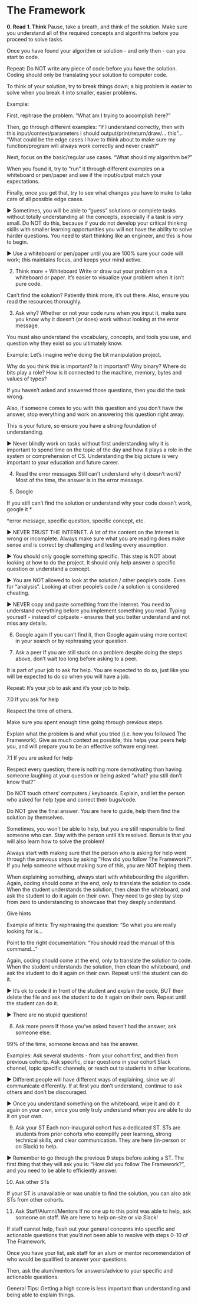 # **The Framework**
**0. Read**
**1. Think**
Pause, take a breath, and think of the solution. Make sure you understand all of the required concepts and algorithms before you proceed to solve tasks.


Once you have found your algorithm or solution - and only then - can you start to code.


Repeat: Do NOT write any piece of code before you have the solution. Coding should only be translating your solution to computer code.


To think of your solution, try to break things down; a big problem is easier to solve when you break it into smaller, easier problems.


Example:

First, rephrase the problem. “What am I trying to accomplish here?”


Then, go through different examples: “if I understand correctly, then with this input/context/parameters I should output/print/return/draw/… this”… “What could be the edge cases I have to think about to make sure my function/program will always work correctly and never crash?”


Next, focus on the basic/regular use cases. “What should my algorithm be?”


When you found it, try to “run” it through different examples on a whiteboard or pen/paper and see if the input/output match your expectations.


Finally, once you get that, try to see what changes you have to make to take care of all possible edge cases.


► Sometimes, you will be able to “guess” solutions or complete tasks without totally understanding all the concepts, especially if a task is very small. Do NOT do this, because if you do not develop your critical thinking skills with smaller learning opportunities you will not have the ability to solve harder questions. You need to start thinking like an engineer, and this is how to begin.


► Use a whiteboard or pen/paper until you are 100% sure your code will work; this maintains focus, and keeps your mind active.

2. Think more + Whiteboard
Write or draw out your problem on a whiteboard or paper. It’s easier to visualize your problem when it isn’t pure code.

Can’t find the solution? Patiently think more, it’s out there. Also, ensure you read the resources thoroughly.

3. Ask why?
Whether or not your code runs when you input it, make sure you know why it doesn’t (or does) work without looking at the error message.


You must also understand the vocabulary, concepts, and tools you use, and question why they exist so you ultimately know.


Example: Let’s imagine we’re doing the bit manipulation project.


Why do you think this is important? Is it important? Why binary? Where do bits play a role? How is it connected to the machine, memory, bytes and values of types?


If you haven’t asked and answered those questions, then you did the task wrong.


Also, if someone comes to you with this question and you don’t have the answer, stop everything and work on answering this question right away.


This is your future, so ensure you have a strong foundation of understanding.


► Never blindly work on tasks without first understanding why it is important to spend time on the topic of the day and how it plays a role in the system or comprehension of CS. Understanding the big picture is very important to your education and future career.

4. Read the error messages
Still can’t understand why it doesn’t work? Most of the time, the answer is in the error message.

5. Google

If you still can’t find the solution or understand why your code doesn’t work, google it *


*error message, specific question, specific concept, etc.


► NEVER TRUST THE INTERNET. A lot of the content on the Internet is wrong or incomplete. Always make sure what you are reading does make sense and is correct by challenging and testing every assumption.


► You should only google something specific. This step is NOT about looking at how to do the project. It should only help answer a specific question or understand a concept.


► You are NOT allowed to look at the solution / other people’s code. Even for “analysis”. Looking at other people’s code / a solution is considered cheating.


► NEVER copy and paste something from the Internet. You need to understand everything before you implement something you read. Typing yourself - instead of cp/paste - ensures that you better understand and not miss any details.

6. Google again
If you can’t find it, then Google again using more context in your search or by rephrasing your question.

7. Ask a peer
If you are still stuck on a problem despite doing the steps above, don’t wait too long before asking to a peer.


It is part of your job to ask for help. You are expected to do so, just like you will be expected to do so when you will have a job.



Repeat: It’s your job to ask and it’s your job to help.


7.0 If you ask for help


Respect the time of others.


Make sure you spent enough time going through previous steps.


Explain what the problem is and what you tried (i.e. how you followed The Framework). Give as much context as possible; this helps your peers help you, and will prepare you to be an effective software engineer.


7.1 If you are asked for help


Respect every question; there is nothing more demotivating than having someone laughing at your question or being asked “what? you still don’t know that?”


Do NOT touch others’ computers / keyboards. Explain, and let the person who asked for help type and correct their bugs/code.


Do NOT give the final answer. You are here to guide, help them find the solution by themselves.


Sometimes, you won’t be able to help, but you are still responsible to find someone who can. Stay with the person until it’s resolved. Bonus is that you will also learn how to solve the problem!


Always start with making sure that the person who is asking for help went through the previous steps by asking “How did you follow The Framework?”. If you help someone without making sure of this, you are NOT helping them.


When explaining something, always start with whiteboarding the algorithm. Again, coding should come at the end, only to translate the solution to code. When the student understands the solution, then clean the whiteboard, and ask the student to do it again on their own. They need to go step by step from zero to understanding to showcase that they deeply understand.


Give hints


Example of hints: Try rephrasing the question: “So what you are really looking for is…


Point to the right documentation: “You should read the manual of this command…”


Again, coding should come at the end, only to translate the solution to code. When the student understands the solution, then clean the whiteboard, and ask the student to do it again on their own. Repeat until the student can do it.


► It’s ok to code it in front of the student and explain the code, BUT then delete the file and ask the student to do it again on their own. Repeat until the student can do it.


► There are no stupid questions!

8. Ask more peers
If those you’ve asked haven’t had the answer, ask someone else.


99% of the time, someone knows and has the answer.


Examples:
Ask several students - from your cohort first, and then from previous cohorts. Ask specific, clear questions in your cohort Slack channel, topic specific channels, or reach out to students in other locations.


► Different people will have different ways of explaining, since we all communicate differently. If at first you don’t understand, continue to ask others and don’t be discouraged.


► Once you understand something on the whiteboard, wipe it and do it again on your own, since you only truly understand when you are able to do it on your own.

9. Ask your ST
Each non-inaugural cohort has a dedicated ST. STs are students from prior cohorts who exemplify peer learning, strong technical skills, and clear communication. They are here (in-person or on Slack) to help.


► Remember to go through the previous 9 steps before asking a ST. The first thing that they will ask you is: “How did you follow The Framework?”, and you need to be able to efficiently answer.

10. Ask other STs

If your ST is unavailable or was unable to find the solution, you can also ask STs from other cohorts.

11. Ask Staff/Alumni/Mentors
If no one up to this point was able to help, ask someone on staff. We are here to help on-site or via Slack!


If staff cannot help, flesh out your general concerns into specific and actionable questions that you’d not been able to resolve with steps 0-10 of The Framework.


Once you have your list, ask staff for an alum or mentor recommendation of who would be qualified to answer your questions.


Then, ask the alum/mentors for answers/advice to your specific and actionable questions.

General Tips:
Getting a high score is less important than understanding and being able to explain things.
